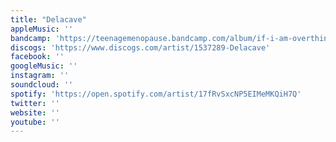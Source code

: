 ```yaml
---
title: "Delacave"
appleMusic: ''
bandcamp: 'https://teenagemenopause.bandcamp.com/album/if-i-am-overthinking-talk-about-anything-any-damned-thing'
discogs: 'https://www.discogs.com/artist/1537289-Delacave'
facebook: ''
googleMusic: ''
instagram: ''
soundcloud: ''
spotify: 'https://open.spotify.com/artist/17fRvSxcNP5EIMeMKQiH7Q'
twitter: ''
website: ''
youtube: ''
---
```

